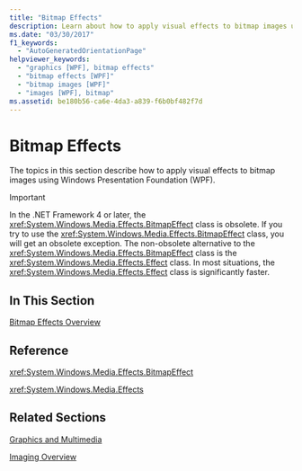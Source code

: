 ```yaml
---
title: "Bitmap Effects"
description: Learn about how to apply visual effects to bitmap images using Windows Presentation Foundation (WPF).
ms.date: "03/30/2017"
f1_keywords: 
  - "AutoGeneratedOrientationPage"
helpviewer_keywords: 
  - "graphics [WPF], bitmap effects"
  - "bitmap effects [WPF]"
  - "bitmap images [WPF]"
  - "images [WPF], bitmap"
ms.assetid: be180b56-ca6e-4da3-a839-f6b0bf482f7d
---
```

# Bitmap Effects

The topics in this section describe how to apply visual effects to bitmap images using Windows Presentation Foundation (WPF).  
  
> [!IMPORTANT]
> In the .NET Framework 4 or later, the <xref:System.Windows.Media.Effects.BitmapEffect> class is obsolete. If you try to use the <xref:System.Windows.Media.Effects.BitmapEffect> class, you will get an obsolete exception. The non-obsolete alternative to the <xref:System.Windows.Media.Effects.BitmapEffect> class is the <xref:System.Windows.Media.Effects.Effect> class. In most situations, the <xref:System.Windows.Media.Effects.Effect> class is significantly faster.  
  
## In This Section  

 [Bitmap Effects Overview](bitmap-effects-overview.md)  
  
## Reference  

 <xref:System.Windows.Media.Effects.BitmapEffect>  
  
 <xref:System.Windows.Media.Effects>  
  
## Related Sections  

 [Graphics and Multimedia](index.md)  
  
 [Imaging Overview](imaging-overview.md)
